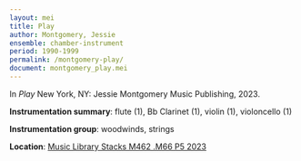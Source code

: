 ```yaml
---
layout: mei
title: Play
author: Montgomery, Jessie
ensemble: chamber-instrument
period: 1990-1999
permalink: /montgomery-play/
document: montgomery_play.mei
---
```


In *Play* New York, NY: Jessie Montgomery Music Publishing, 2023.

**Instrumentation summary**: flute (1), Bb Clarinet (1), violin (1), violoncello (1)

**Instrumentation group**: woodwinds, strings

**Location**: <a href="https://tufts.primo.exlibrisgroup.com/permalink/01TUN_INST/1kc9gia/alma991019011679803851" target="_blank">Music Library Stacks M462 .M66 P5 2023</a>